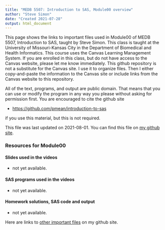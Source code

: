 ```yaml
---
title: "MEDB 5507: Introduction to SAS, Module00 overview"
author: "Steve Simon"
date: "Created 2021-07-28"
output: html_document
---
```


This page shows the links to important files used in Module00 of MEDB 5507, Introduction to SAS, taught by Steve Simon. This class is taught at the University of Missouri-Kansas City in the Department of Biomedical and Health Informatics. This course uses the Canvas Learning Management System. If you are enrolled in this class, but do not have access to the Canvas website, please let me know immediately. This github repository is not a substitute for the Canvas site. I use it to organize files. Then I either copy-and-paste the information to the Canvas site or include links from the Canvas website to this repository.

All of the text, programs, and output are public domain. That means that you can use or modify the program in any way you please without asking for permission first. You are encouraged to cite the github site

+ https://github.com/pmean/introduction-to-sas

if you use this material, but this is not required.



This file was last updated on 2021-08-01. You can find this file on [my github site][mygit].

### Resources for Module00

#### Slides used in the videos

+   not yet available.

#### SAS programs used in the videos

+   not yet available.

#### Homework solutions, SAS code and output

+   not yet available.<!---my git--->

Here are links to [other important files][readme] on my github site.

[readme]: https://github.com/pmean/introduction-to-SAS/blob/master/README.md

[mygit]: https://github.com/pmean/introduction-to-SAS/blob/master/modules/5507-00-resources.md

<!---pdf_h--->



<!---No links for this section--->



<!---pdf_v--->



<!---No links for this section--->



<!---rmd_v--->



<!---No links for this section--->



<!---sas_v--->



<!---No links for this section--->



<!---sas_h--->



<!---No links for this section--->


